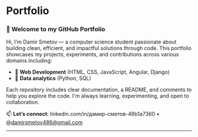 # Portfolio

### 👋 Welcome to my GitHub Portfolio

Hi, I'm Damir Smetov — a computer science student passionate about building clean, efficient, and impactful solutions through code.
This portfolio showcases my projects, experiments, and contributions across various domains including:

* 🚀 **Web Development** (HTML, CSS, JavaScript, Angular, Django)
* 🧠 **Data analytics** (Python, SQL)

Each repository includes clear documentation, a README, and comments to help you explore the code. I'm always learning, experimenting, and open to collaboration.

📫 **Let’s connect**:
linkedin.com/in/дамир-сметов-48b1a7360 • @damirsmetov486@gmail.com

---
